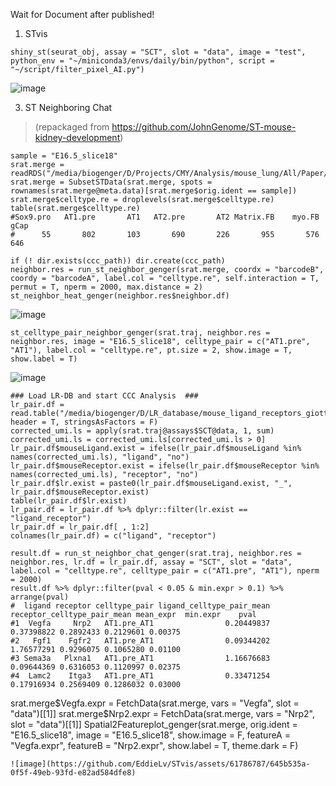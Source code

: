 Wait for Document after published!

1. STvis
```
shiny_st(seurat_obj, assay = "SCT", slot = "data", image = "test", python_env = "~/miniconda3/envs/daily/bin/python", script = "~/script/filter_pixel_AI.py")
```
![image](https://github.com/EddieLv/STvis/assets/61786787/0a7e13cf-8ee4-44d6-9dbb-63c5150bce96)

3. ST Neighboring Chat
> (repackaged from https://github.com/JohnGenome/ST-mouse-kidney-development)
```
sample = "E16.5_slice18"
srat.merge = readRDS("/media/biogenger/D/Projects/CMY/Analysis/mouse_lung/All/Paper/Fig4/srat.merge.reanno.rds")
srat.merge = SubsetSTData(srat.merge, spots = rownames(srat.merge@meta.data)[srat.merge$orig.ident == sample])
srat.merge$celltype.re = droplevels(srat.merge$celltype.re)
table(srat.merge$celltype.re)
#Sox9.pro   AT1.pre       AT1   AT2.pre       AT2 Matrix.FB    myo.FB      gCap 
#      55       802       103       690       226       955       576       646 
```
```
if (! dir.exists(ccc_path)) dir.create(ccc_path)
neighbor.res = run_st_neighbor_genger(srat.merge, coordx = "barcodeB", coordy = "barcodeA", label.col = "celltype.re", self.interaction = T, permut = T, nperm = 2000, max.distance = 2)
st_neighbor_heat_genger(neighbor.res$neighbor.df)
```
![image](https://github.com/EddieLv/STvis/assets/61786787/559946f8-a41d-47c6-8f31-09428d9b9c85)

```
st_celltype_pair_neighbor_genger(srat.traj, neighbor.res = neighbor.res, image = "E16.5_slice18", celltype_pair = c("AT1.pre", "AT1"), label.col = "celltype.re", pt.size = 2, show.image = T, show.label = T)
```
![image](https://github.com/EddieLv/STvis/assets/61786787/d2823afa-17d5-44e6-8c6a-db3cbc6e8c9c)

```
### Load LR-DB and start CCC Analysis  ###
lr_pair.df = read.table("/media/biogenger/D/LR_database/mouse_ligand_receptors_giotto.txt", header = T, stringsAsFactors = F)
corrected_umi.ls = apply(srat.traj@assays$SCT@data, 1, sum)
corrected_umi.ls = corrected_umi.ls[corrected_umi.ls > 0]
lr_pair.df$mouseLigand.exist = ifelse(lr_pair.df$mouseLigand %in% names(corrected_umi.ls), "ligand", "no")
lr_pair.df$mouseReceptor.exist = ifelse(lr_pair.df$mouseReceptor %in% names(corrected_umi.ls), "receptor", "no")
lr_pair.df$lr.exist = paste0(lr_pair.df$mouseLigand.exist, "_", lr_pair.df$mouseReceptor.exist)
table(lr_pair.df$lr.exist)
lr_pair.df = lr_pair.df %>% dplyr::filter(lr.exist == "ligand_receptor")
lr_pair.df = lr_pair.df[ , 1:2]
colnames(lr_pair.df) = c("ligand", "receptor")
```
```
result.df = run_st_neighbor_chat_genger(srat.traj, neighbor.res = neighbor.res, lr.df = lr_pair.df, assay = "SCT", slot = "data", label.col = "celltype.re", celltype_pair = c("AT1.pre", "AT1"), nperm = 2000)
result.df %>% dplyr::filter(pval < 0.05 & min.expr > 0.1) %>% arrange(pval)
#  ligand receptor celltype_pair ligand_celltype_pair_mean receptor_celltype_pair_mean mean_expr  min.expr    pval
#1  Vegfa     Nrp2   AT1.pre_AT1                0.20449837                  0.37398822 0.2892433 0.2129601 0.00375
#2   Fgf1    Fgfr2   AT1.pre_AT1                0.09344202                  1.76577291 0.9296075 0.1065280 0.01100
#3 Sema3a   Plxna1   AT1.pre_AT1                1.16676683                  0.09644369 0.6316053 0.1120997 0.02375
#4  Lamc2    Itga3   AT1.pre_AT1                0.33471254                  0.17916934 0.2569409 0.1286032 0.03000
```
srat.merge$Vegfa.expr = FetchData(srat.merge, vars = "Vegfa", slot = "data")[[1]]
srat.merge$Nrp2.expr = FetchData(srat.merge, vars = "Nrp2", slot = "data")[[1]]
Spatial2Featureplot_genger(srat.merge, orig.ident = "E16.5_slice18", image = "E16.5_slice18", show.image = F, featureA = "Vegfa.expr", featureB = "Nrp2.expr", show.label = T, theme.dark = F)
```
![image](https://github.com/EddieLv/STvis/assets/61786787/645b535a-0f5f-49eb-93fd-e82ad584dfe8)
